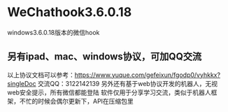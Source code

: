 # WeChathook3.6.0.18
windows3.6.0.18版本的微信hook
## 另有ipad、mac、windows协议，可加QQ交流
以上协议文档可以参考：https://www.yuque.com/gefeixun/fgodp0/vyhkkx?singleDoc
交流QQ：3122142139
另外还有基于web协议开发的机器人，无视web安全提示，所有微信都能登陆
软件仅用于分享学习交流，类似于机器人框架，不忙的时候会偶尔更新下，API在压缩包里
